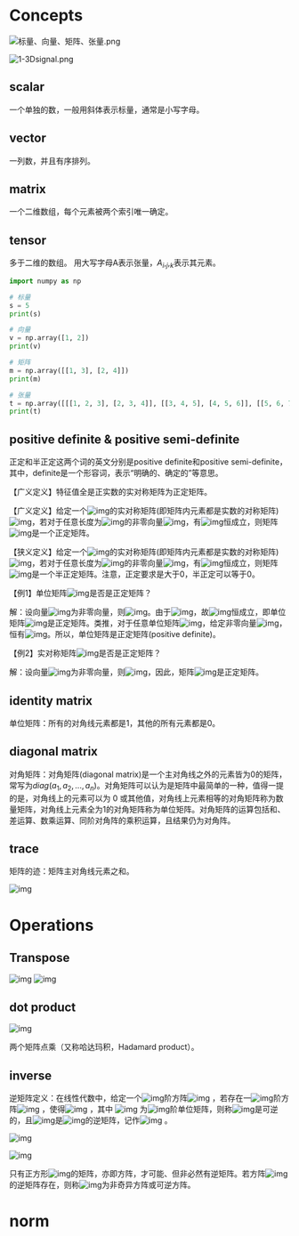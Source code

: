 # Concepts

![标量、向量、矩阵、张量.png](https://cdn.nlark.com/yuque/0/2020/png/1594055/1592031215265-92286523-aff1-46db-8976-612f24c10013.png?x-oss-process=image%2Fwatermark%2Ctype_d3F5LW1pY3JvaGVp%2Csize_41%2Ctext_Y2hteDA5MjlAdmlwLnFxLmNvbQ%3D%3D%2Ccolor_FFFFFF%2Cshadow_50%2Ct_80%2Cg_se%2Cx_10%2Cy_10%2Fformat%2Cwebp)

![1-3Dsignal.png](https://cdn.nlark.com/yuque/0/2020/png/1594055/1592031297509-08ab9130-8587-4486-b89b-6d872a40b87d.png?x-oss-process=image%2Fwatermark%2Ctype_d3F5LW1pY3JvaGVp%2Csize_30%2Ctext_Y2hteDA5MjlAdmlwLnFxLmNvbQ%3D%3D%2Ccolor_FFFFFF%2Cshadow_50%2Ct_80%2Cg_se%2Cx_10%2Cy_10%2Fformat%2Cwebp)



## scalar

一个单独的数，一般用斜体表示标量，通常是小写字母。


## vector

一列数，并且有序排列。


## matrix
一个二维数组，每个元素被两个索引唯一确定。


## tensor
多于二维的数组。
用大写字母A表示张量，$A_i,_j,_k$表示其元素。



```python
import numpy as np

# 标量
s = 5
print(s)

# 向量
v = np.array([1, 2])
print(v)

# 矩阵
m = np.array([[1, 3], [2, 4]])
print(m)

# 张量
t = np.array([[[1, 2, 3], [2, 3, 4]], [[3, 4, 5], [4, 5, 6]], [[5, 6, 7], [6, 7, 8]]])
print(t)

```



## positive definite & positive semi-definite

正定和半正定这两个词的英文分别是positive definite和positive semi-definite，其中，definite是一个形容词，表示“明确的、确定的”等意思。

【广义定义】特征值全是正实数的实对称矩阵为正定矩阵。

【广义定义】给定一个![img](https://cdn.nlark.com/yuque/__latex/607acaa73c762411b20745149a11e90b.svg)的实对称矩阵(即矩阵内元素都是实数的对称矩阵)![img](https://cdn.nlark.com/yuque/__latex/7fc56270e7a70fa81a5935b72eacbe29.svg)，若对于任意长度为![img](https://cdn.nlark.com/yuque/__latex/7b8b965ad4bca0e41ab51de7b31363a1.svg)的非零向量![img](https://cdn.nlark.com/yuque/__latex/9dd4e461268c8034f5c8564e155c67a6.svg)，有![img](https://cdn.nlark.com/yuque/__latex/0e9274ebc77deaa6f531e3b869a44e1d.svg)恒成立，则矩阵![img](https://cdn.nlark.com/yuque/__latex/7fc56270e7a70fa81a5935b72eacbe29.svg)是一个正定矩阵。

【狭义定义】给定一个![img](https://cdn.nlark.com/yuque/__latex/607acaa73c762411b20745149a11e90b.svg)的实对称矩阵(即矩阵内元素都是实数的对称矩阵)![img](https://cdn.nlark.com/yuque/__latex/7fc56270e7a70fa81a5935b72eacbe29.svg)，若对于任意长度为![img](https://cdn.nlark.com/yuque/__latex/7b8b965ad4bca0e41ab51de7b31363a1.svg)的非零向量![img](https://cdn.nlark.com/yuque/__latex/9dd4e461268c8034f5c8564e155c67a6.svg)，有![img](https://cdn.nlark.com/yuque/__latex/7ad84c565a4baef237aad7b5d4624725.svg)恒成立，则矩阵![img](https://cdn.nlark.com/yuque/__latex/7fc56270e7a70fa81a5935b72eacbe29.svg)是一个半正定矩阵。注意，正定要求是大于0，半正定可以等于0。



【例1】单位矩阵![img](https://cdn.nlark.com/yuque/__latex/f39428a0a5831eabd45ba0d5cb1eff6e.svg)是否是正定矩阵？

解：设向量![img](https://cdn.nlark.com/yuque/__latex/1d83d3361ac175e5b5a117c6c52acdc4.svg)为非零向量，则![img](https://cdn.nlark.com/yuque/__latex/7416498adb4a7097a65b901e83ca6cab.svg)。由于![img](https://cdn.nlark.com/yuque/__latex/43cd1f01fc40ff198193084a874be8ab.svg)，故![img](https://cdn.nlark.com/yuque/__latex/a61e46fbf5a63a06a71a0b165c3dd45a.svg)恒成立，即单位矩阵![img](https://cdn.nlark.com/yuque/__latex/f39428a0a5831eabd45ba0d5cb1eff6e.svg)是正定矩阵。类推，对于任意单位矩阵![img](https://cdn.nlark.com/yuque/__latex/38c4e9be3752300d49c9aae54d6438ac.svg)，给定非零向量![img](https://cdn.nlark.com/yuque/__latex/9dd4e461268c8034f5c8564e155c67a6.svg)，恒有![img](https://cdn.nlark.com/yuque/__latex/83a7f168f6253af15f936c0e4a44a278.svg)。所以，单位矩阵是正定矩阵(positive definite)。



【例2】实对称矩阵![img](https://cdn.nlark.com/yuque/__latex/0f147356111292dec70ff1f28ea9eace.svg)是否是正定矩阵？

解：设向量![img](https://cdn.nlark.com/yuque/__latex/88a263042453edeedc238bfff22c0097.svg)为非零向量，则![img](https://cdn.nlark.com/yuque/__latex/a65dd592df3a9b375b347e22a65a13ee.svg)，因此，矩阵![img](https://cdn.nlark.com/yuque/__latex/7fc56270e7a70fa81a5935b72eacbe29.svg)是正定矩阵。



## identity matrix

单位矩阵：所有的对角线元素都是1，其他的所有元素都是0。



## diagonal matrix

对角矩阵：对角矩阵(diagonal matrix)是一个主对角线之外的元素皆为0的矩阵，常写为$diag(a_1, a_2, ..., a_n)$。对角矩阵可以认为是矩阵中最简单的一种，值得一提的是，对角线上的元素可以为 0 或其他值，对角线上元素相等的对角矩阵称为数量矩阵，对角线上元素全为1的对角矩阵称为单位矩阵。对角矩阵的运算包括和、差运算、数乘运算、同阶对角阵的乘积运算，且结果仍为对角阵。

## trace

矩阵的迹：矩阵主对角线元素之和。

![img](https://cdn.nlark.com/yuque/__latex/c12fd4bd73c3aff952b8c34ecf69c901.svg)









# Operations

## Transpose

![img](https://cdn.nlark.com/yuque/__latex/dd008043b95edf3d4be664764d54baee.svg)    ![img](https://cdn.nlark.com/yuque/__latex/4a5e26f3251cb2937a01ba8793474521.svg)



## dot product

![img](https://cdn.nlark.com/yuque/__latex/249d629066fa0c8d1ca34d2214aaba16.svg)

两个矩阵点乘（又称哈达玛积，Hadamard product）。

## inverse

逆矩阵定义：在线性代数中，给定一个![img](https://cdn.nlark.com/yuque/__latex/7b8b965ad4bca0e41ab51de7b31363a1.svg)阶方阵![img](https://cdn.nlark.com/yuque/__latex/7fc56270e7a70fa81a5935b72eacbe29.svg) ，若存在一![img](https://cdn.nlark.com/yuque/__latex/7b8b965ad4bca0e41ab51de7b31363a1.svg)阶方阵![img](https://cdn.nlark.com/yuque/__latex/9d5ed678fe57bcca610140957afab571.svg) ，使得![img](https://cdn.nlark.com/yuque/__latex/5faadc0fd1fc8b0d097b32de0882f293.svg) ，其中 ![img](https://cdn.nlark.com/yuque/__latex/51e30ff0f3ad7f4a08fb2aea5cbc037b.svg) 为![img](https://cdn.nlark.com/yuque/__latex/7b8b965ad4bca0e41ab51de7b31363a1.svg)阶单位矩阵，则称![img](https://cdn.nlark.com/yuque/__latex/7fc56270e7a70fa81a5935b72eacbe29.svg)是可逆的，且![img](https://cdn.nlark.com/yuque/__latex/9d5ed678fe57bcca610140957afab571.svg)是![img](https://cdn.nlark.com/yuque/__latex/7fc56270e7a70fa81a5935b72eacbe29.svg)的逆矩阵，记作![img](https://cdn.nlark.com/yuque/__latex/1ff4e7c4ea49e4f89fcea2a90968d87f.svg) 。

![img](https://cdn.nlark.com/yuque/__latex/ad6900bdf3e469589d477e5257f90b19.svg)

![img](https://cdn.nlark.com/yuque/__latex/aecffe82d3789ecb1e02fadca31f4af4.svg)



只有正方形![img](https://cdn.nlark.com/yuque/__latex/607acaa73c762411b20745149a11e90b.svg)的矩阵，亦即方阵，才可能、但非必然有逆矩阵。若方阵![img](https://cdn.nlark.com/yuque/__latex/7fc56270e7a70fa81a5935b72eacbe29.svg)的逆矩阵存在，则称![img](https://cdn.nlark.com/yuque/__latex/7fc56270e7a70fa81a5935b72eacbe29.svg)为非奇异方阵或可逆方阵。



# norm
